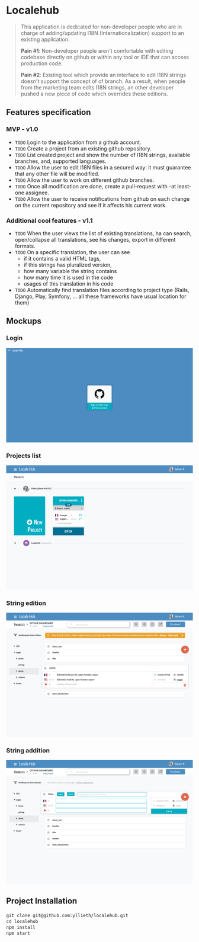 # Localehub

> This application is dedicated for non-developer people who are in charge of adding/updating I18N (Internationalization) support to an existing application.
>
> **Pain #1**: Non-developer people aren't comfortable with editing codebase directly on github or within any tool or IDE that can access production code.
>
> **Pain #2**: Existing tool which provide an interface to edit I18N strings doesn't support the concept of of branch. As a result, when people from the marketing team edits I18N strings, an other developer pushed a new piece of code which overrides these editions.

## Features specification

### MVP - v1.0
- `TODO` Login to the application from a github account.
- `TODO` Create a project from an existing github repository.
- `TODO` List created project and show the number of I18N strings, available branches, and, supported languages.
- `TODO` Allow the user to edit I18N files in a secured way: it must guarantee that any other file will be modified.
- `TODO` Allow the user to work on different github branches.
- `TODO` Once all modification are done, create a pull-request with -at least- one assignee.
- `TODO` Allow the user to receive notifications from github on each change on the current repository and see if it affects his current work.

### Additional cool features - v1.1

- `TODO` When the user views the list of existing translations, ha can search, open/collapse all translations, see his changes, export in different formats.
- `TODO` On a specific translation, the user can see 
  - if it contains a valid HTML tags, 
  - if this strings has pluralized version,
  - how many variable the string contains
  - how many time it is used in the code
  - usages of this translation in his code
- `TODO` Automatically find translation files according to project type (Rails, Django, Play, Symfony, ... all these frameworks have usual location for them)

## Mockups

### Login
![Screenshot](doc/mockups/screencapture-localhost-3000-login-1476269009581.png)

### Projects list
![Screenshot](doc/mockups/1-Projects-list.png)

### String edition
![Screenshot](doc/mockups/2-Project-edition.png)

### String addition
![Screenshot](doc/mockups/3-adding-a-locale.png)

## Project Installation

```
git clone git@github.com:yllieth/localehub.git
cd localehub
npm install
npm start
```

